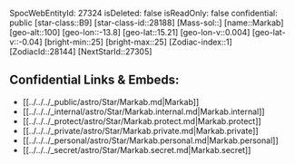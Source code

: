 ﻿---
location: [15.21,-13.8,100]
type: Star
tags:
- astro/Star

---
SpocWebEntityId: 27324
isDeleted: false
isReadOnly: false
confidential: public
[star-class::B9]
[star-class-id::28188]
[Mass-sol::]
[name::Markab]
[geo-alt::100]
[geo-lon::-13.8]
[geo-lat::15.21]
[geo-lon-v::0.004]
[geo-lat-v::-0.04]
[bright-min::25]
[bright-max::25]
[Zodiac-index::1]
[ZodiacId::28144]
[NextStarId::27305]



## Confidential Links & Embeds: 
- [[../../../_public/astro/Star/Markab.md|Markab]] 
- [[../../../_internal/astro/Star/Markab.internal.md|Markab.internal]] 
- [[../../../_protect/astro/Star/Markab.protect.md|Markab.protect]] 
- [[../../../_private/astro/Star/Markab.private.md|Markab.private]] 
- [[../../../_personal/astro/Star/Markab.personal.md|Markab.personal]] 
- [[../../../_secret/astro/Star/Markab.secret.md|Markab.secret]] 

